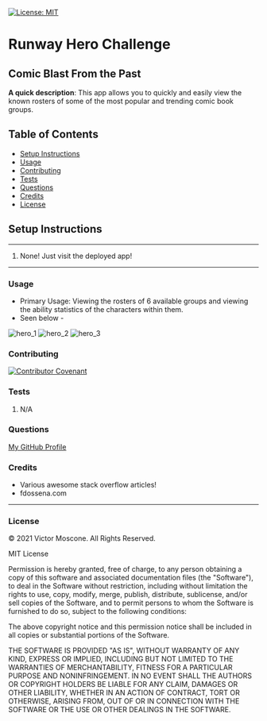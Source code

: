 
[![License: MIT](https://img.shields.io/badge/License-MIT-yellow.svg)](https://opensource.org/licenses/MIT)

# Runway Hero Challenge

## Comic Blast From the Past

**A quick description**: This app allows you to quickly and easily view the known rosters of some of the most popular and trending comic book groups.

## Table of Contents

* [Setup Instructions](#Setup-Instructions)
* [Usage](#Usage)
* [Contributing](#Contributing)
* [Tests](#Tests)
* [Questions](#Questions)
* [Credits](#Credits)
* [License](#License)

## Setup Instructions

---

1. None! Just visit the deployed app! 

---

### **Usage**

* Primary Usage: Viewing the rosters of 6 available groups and viewing the ability statistics of the characters within them.
* Seen below -

![hero_1](https://user-images.githubusercontent.com/70674522/135598608-855fa7ed-3c88-47ee-b41f-9d411571109f.PNG)
![hero_2](https://user-images.githubusercontent.com/70674522/135598617-9aa7299e-6236-43ab-8d0b-1c9ecd64ab20.PNG)
![hero_3](https://user-images.githubusercontent.com/70674522/135598619-1e6988cd-168a-48dd-9313-dbad394f722d.PNG)


### **Contributing**

[![Contributor Covenant](https://img.shields.io/badge/Contributor%20Covenant-v2.0%20adopted-ff69b4.svg)](code_of_conduct.md)

### **Tests**

1. N/A

### **Questions**

[My GitHub Profile](https://github.com/VictorMoscone)

### **Credits** 

* Various awesome stack overflow articles!
* fdossena.com

- - -
### **License**
© 2021 Victor Moscone. All Rights Reserved.


MIT License

Permission is hereby granted, free of charge, to any person obtaining a copy
of this software and associated documentation files (the "Software"), to deal
in the Software without restriction, including without limitation the rights
to use, copy, modify, merge, publish, distribute, sublicense, and/or sell
copies of the Software, and to permit persons to whom the Software is
furnished to do so, subject to the following conditions:

The above copyright notice and this permission notice shall be included in all
copies or substantial portions of the Software.

THE SOFTWARE IS PROVIDED "AS IS", WITHOUT WARRANTY OF ANY KIND, EXPRESS OR
IMPLIED, INCLUDING BUT NOT LIMITED TO THE WARRANTIES OF MERCHANTABILITY,
FITNESS FOR A PARTICULAR PURPOSE AND NONINFRINGEMENT. IN NO EVENT SHALL THE
AUTHORS OR COPYRIGHT HOLDERS BE LIABLE FOR ANY CLAIM, DAMAGES OR OTHER
LIABILITY, WHETHER IN AN ACTION OF CONTRACT, TORT OR OTHERWISE, ARISING FROM,
OUT OF OR IN CONNECTION WITH THE SOFTWARE OR THE USE OR OTHER DEALINGS IN THE
SOFTWARE.


